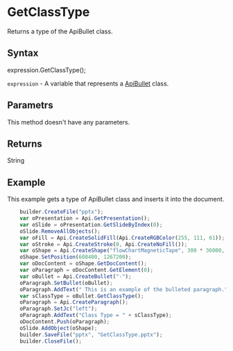 # GetClassType

Returns a type of the ApiBullet class.

## Syntax

expression.GetClassType();

`expression` - A variable that represents a [ApiBullet](../ApiBullet.md) class.

## Parametrs

This method doesn't have any parameters.

## Returns

String

## Example

This example gets a type of ApiBullet class and inserts it into the document.

```javascript
	builder.CreateFile("pptx");
	var oPresentation = Api.GetPresentation();
	var oSlide = oPresentation.GetSlideByIndex(0);
	oSlide.RemoveAllObjects();
	var oFill = Api.CreateSolidFill(Api.CreateRGBColor(255, 111, 61));
	var oStroke = Api.CreateStroke(0, Api.CreateNoFill());
	var oShape = Api.CreateShape("flowChartMagneticTape", 300 * 36000, 130 * 36000, oFill, oStroke);
	oShape.SetPosition(608400, 1267200);
	var oDocContent = oShape.GetDocContent();
	var oParagraph = oDocContent.GetElement(0);
	var oBullet = Api.CreateBullet("-");
	oParagraph.SetBullet(oBullet);
	oParagraph.AddText(" This is an example of the bulleted paragraph.");
	var sClassType = oBullet.GetClassType();
	oParagraph = Api.CreateParagraph();
	oParagraph.SetJc("left");
	oParagraph.AddText("Class Type = " + sClassType);
	oDocContent.Push(oParagraph);
	oSlide.AddObject(oShape);
	builder.SaveFile("pptx", "GetClassType.pptx");
	builder.CloseFile();
```